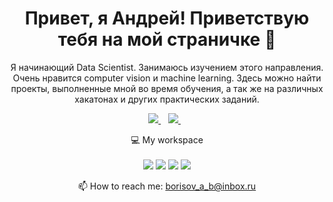 <h1 align='center'>
  Привет, я Андрей! Приветствую тебя на мой страничке 🙂
</h1>

<p align='center'>
  Я начинающий Data Scientist. Занимаюсь изучением этого направления. Очень нравится computer vision и machine learning. Здесь можно найти проекты, выполненные мной во время обучения, а так же на различных хакатонах и других практических заданий. 
</p>

<p align='center'>
  
  <a href="https://www.linkedin.com/in/a-b-borisov/">
    <img src="https://img.shields.io/badge/linkedin-%230077B5.svg?&style=for-the-badge&logo=linkedin&logoColor=white" />
  </a>&nbsp;&nbsp;
  <a href="https://t.me/wild_salmon">
    <img src="https://img.shields.io/badge/Telegram-2CA5E0?style=for-the-badge&logo=telegram&logoColor=white" />        
  </a>&nbsp;&nbsp;
  
</p>  

<p align='center'>
  💻 My workspace<br/><br/>
  <img src="https://img.shields.io/badge/windows-%230078D6.svg?&style=for-the-badge&logo=windows&logoColor=white" />
  <img src="https://img.shields.io/badge/intel-core%20i5%2009th-%230071C5.svg?&style=for-the-badge&logo=intel&logoColor=white" />
  <img src="https://img.shields.io/badge/RAM-64GB-%230071C5.svg?&style=for-the-badge&logoColor=white" />
  <img src="https://img.shields.io/badge/nvidia-gtx%20960-%2376B900.svg?&style=for-the-badge&logo=nvidia&logoColor=white" />
</p>
<p align='center'>
  📫 How to reach me: <a href='mailto:borisov_a_b@inbox.ru'>borisov_a_b@inbox.ru</a>
</p>

